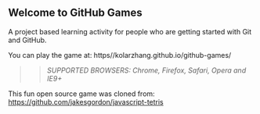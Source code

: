 ## Welcome to GitHub Games

A project based learning activity for people who are getting started with Git and GitHub.

You can play the game at: https//kolarzhang.github.io/github-games/

>> _*SUPPORTED BROWSERS*: Chrome, Firefox, Safari, Opera and IE9+_

This fun open source game was cloned from: https://github.com/jakesgordon/javascript-tetris
